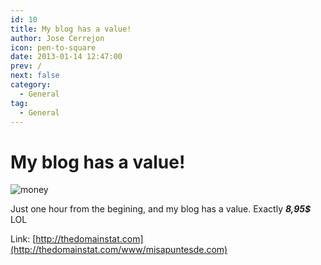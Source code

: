```yaml
---
id: 10
title: My blog has a value!
author: Jose Cerrejon
icon: pen-to-square
date: 2013-01-14 12:47:00
prev: /
next: false
category:
  - General
tag:
  - General
---
```


# My blog has a value!

![money](/images/money.jpg)

Just one hour from the begining, and my blog has a value. Exactly ***8,95$*** LOL

Link: [http://thedomainstat.com](http://thedomainstat.com/www/misapuntesde.com)